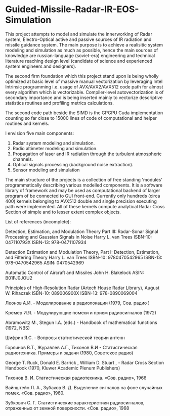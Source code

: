 # Guided-Missile-Radar-IR-EOS-Simulation

This project attempts to model and simulate the innerworking of Radar system, Electro-Optical active and passive sources of IR radiation
and missile guidance system.
The main purpose is to achieve a realisitic system modeling and simulation as much as possible, hence the main sources of knowledge
are russian-language (soviet-era) engineering and technical literature reaching design level (candidate of science and experienced system
engineers and designers).

The second firm foundation which this project stand upon is being wholly optimized at basic level of massive manual vectorization by 
leveraging Intel Intrinsic programming i.e. usage of AVX/AVX2/AVX512 code path for almost every algorithm which is vectorizable.
Compiler-level autovectorization is of secondary importance and is being inserted mainly to vectorize descriptive statistics routines
and profiling metrics calculations.

The second code path beside the SIMD  is the GPGPU Cuda implementation counting so far close to 15000 lines of code of computational
and helper routines and kernels.

I envision five main components:
1) Radar system modeling and simulation.
2) Radio altimeter modeling and simulation.
3) Propagation of laser and IR radiation through the turbulent atmospheric channels.
4) Optical signals processing (background noise extraction).
5) Sensor modeling and simulation
   
The main structure of the projects is a collection of free standing 'modules' programmatically describing
various modelled components.
It is a software library of framework and may be used as computational backend of larger program of be
connected to GUI front-end.
Currently only hundreds (circa 400) kernels belonging to AVX512 double and single precision executing path
were implemented.
All of these kernels compute analytical Radar Cross Section of simple and to lesser extent complex objects.





List of references (incomplete):

Detection, Estimation, and Modulation Theory Part III: Radar-Sonar Signal Processing and Gaussian Signals in Noise Harry L. van Trees ISBN-10: 047110793X ISBN-13: 978-0471107934

Detection Estimation and Modulation Theory, Part I: Detection, Estimation, and Filtering Theory Harry L. van Trees ISBN-10: 9780470542965 ISBN-13: 978-0470542965 ASIN: 0470542969

Automatic Control of Aircraft and Missiles John H. Blakelock ASIN: B01FJ0JOU2

Principles of High-Resolution Radar (Artech House Radar Library), August W. Rihaczek ISBN-10: 089006900X
ISBN-13: 978-0890069004

Леонов А.И. - Моделирование в радиолокации (1979, Сов. радио ) 

Кремер И.Я. - Модулирующие помехи и прием радиосигналов (1972)

Abramowitz M., Stegun I.A. (eds.) - Handbook of mathematical functions (1972, NBS) 

Шифрин Я.С. - Вопросы статистической теории антенн 

Горяинов В.Т., Журавлев А.Г., Тихонов В.И - Статистическая радиотехника. Примеры и задачи (1980, Советское радио)

George T. Ruck, Donald E. Barrick , William D. Stuart , - Radar Cross Section Handbook (1970, Kluwer Academic Plenum Publishers)

Тихонов В. И. Статистическая радиотехника. «Сов. радио», 1966

Вайнштейн Л. А., Зубаков В. Д. Выделение сигналов на фоне случайных помех. «Сов. радио», 1960.

Зубковнч С. Г. Статистические характеристики радиосигналов, отраженных от земной поверхности. «Сов. радио», 1968

